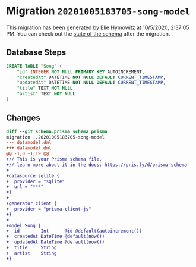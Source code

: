 # Migration `20201005183705-song-model`

This migration has been generated by Elie Hymowitz at 10/5/2020, 2:37:05 PM.
You can check out the [state of the schema](./schema.prisma) after the migration.

## Database Steps

```sql
CREATE TABLE "Song" (
    "id" INTEGER NOT NULL PRIMARY KEY AUTOINCREMENT,
    "createdAt" DATETIME NOT NULL DEFAULT CURRENT_TIMESTAMP,
    "updatedAt" DATETIME NOT NULL DEFAULT CURRENT_TIMESTAMP,
    "title" TEXT NOT NULL,
    "artist" TEXT NOT NULL
)
```

## Changes

```diff
diff --git schema.prisma schema.prisma
migration ..20201005183705-song-model
--- datamodel.dml
+++ datamodel.dml
@@ -1,0 +1,19 @@
+// This is your Prisma schema file,
+// learn more about it in the docs: https://pris.ly/d/prisma-schema
+
+datasource sqlite {
+  provider = "sqlite"
+  url = "***"
+}
+
+generator client {
+  provider = "prisma-client-js"
+}
+
+model Song {
+  id        Int      @id @default(autoincrement())
+  createdAt DateTime @default(now())
+  updatedAt DateTime @default(now())
+  title     String
+  artist    String
+}
```


